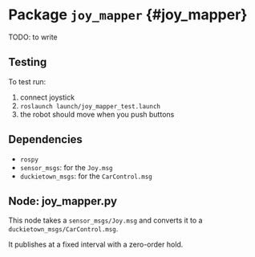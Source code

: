# Package `joy_mapper` {#joy_mapper}

TODO: to write


## Testing

To test run:

1) connect joystick
2) `roslaunch launch/joy_mapper_test.launch`
3) the robot should move when you push buttons


## Dependencies

* `rospy`
* `sensor_msgs`: for the `Joy.msg`
* `duckietown_msgs`: for the `CarControl.msg`

## Node: joy_mapper.py

This node takes a `sensor_msgs/Joy.msg` and converts it to a
`duckietown_msgs/CarControl.msg`.

It publishes at a fixed interval with a zero-order hold.

<move-here src="#joy_mapper-joy_mapper_node-autogenerated"/>

<!-- 
Parameters:

* `~pub_timestep`: Time steps (in seconds) between publishings of CarControl msgs. Default to 0.02 (50hz)

Subscribe Topics:

* `joy`: sensor_msgs/Joy.msg
    The Joy.msg from a `joy_node` of the `joy` package. The Vertical axis of the left stick maps to speed. The Horizontal axis of the right stick maps to steering. -->
<!--
Publish Topics:

* `~joy_control`: duckietown_msgs/CarControl.msg

CarControl.speed: [-1,1] Positive is forward speed.

CarControl.steering: [-1,1] Positive is steering left.

CarControl.need_steering: default to false. -->
<!--
## Services

None. -->
